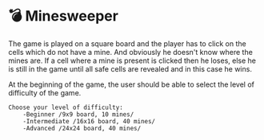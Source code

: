 # :bomb: Minesweeper

The game is played on a square board and the player has to click on the cells which do not have a mine. And obviously he doesn't know where the mines are. If a cell where a mine is present is clicked then he loses, else he is still in the game until all safe cells are revealed and in this case he wins.  

At the beginning of the game, the user should be able to select the level of difficulty of the game.  
```
Choose your level of difficulty:  
    -Beginner /9x9 board, 10 mines/  
    -Intermediate /16x16 board, 40 mines/  
    -Advanced /24x24 board, 40 mines/  
```
